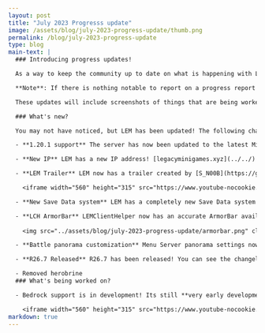 ```yaml
---
layout: post
title: "July 2023 Progresss update"
image: /assets/blog/july-2023-progress-update/thumb.png
permalink: /blog/july-2023-progress-update
type: blog
main-text: | 
  ### Introducing progress updates!

  As a way to keep the community up to date on what is happening with LEM, we will now be doing progress updates every month covering what's been going on over here!

  **Note**: If there is nothing notable to report on a progress report may not be made for that month.

  These updates will include screenshots of things that are being worked on, giving you a look at what is to come!

  ### What's new?

  You may not have noticed, but LEM has been updated! The following changes are now available:

  - **1.20.1 support** The server has now been updated to the latest Minecraft version! For anyone looking for a modpack that is immediately compatible with LEM 1.20.1, see [Console-Idated](https://modrinth.com/modpack/console-idated) by [S_N00B](https://github.com/S-N00B-1)!

  - **New IP** LEM has a new IP address! [legacyminigames.xyz](../../) You can find all the new IPs at the [Join page](../join).

  - **LEM Trailer** LEM now has a trailer created by [S_N00B](https://github.com/S-N00B-1)!

    <iframe width="560" height="315" src="https://www.youtube-nocookie.com/embed/dwQI2Pq77TU" title="YouTube video player" frameborder="0" allow="accelerometer; autoplay; clipboard-write; encrypted-media; gyroscope; picture-in-picture; web-share" allowfullscreen></iframe>

  - **New Save Data system** LEM has a completely new Save Data system! <span style="color: #AA0000">All player Save Data and Advancements have been wiped.</span><br> This new system is more stable than the previous one (Data corruption shouldn't happen anymore) and it also allows for more kinds of things to be saved, Futureproofing ourselves for things like Glide PB saving!

  - **LCH ArmorBar** LEMClientHelper now has an accurate ArmorBar available in its most recent version! It will show if an item is enchanted, its durability, and will render at the correct size!
  
    <img src="../assets/blog/july-2023-progress-update/armorbar.png" class="pixelated">

  - **Battle panorama customization** Menu Server panorama settings now transfer over to the battle server! You can set the panorama to be any panorama from older LCE versions and force it to use the night panorama if you'd like!

  - **R26.7 Released** R26.7 has been released! You can see the changelog [here](https://github.com/Legacy-Edition-Minigames/Minigame-Resources/releases/tag/R26.7).

  - Removed herobrine
  ### What's being worked on?

  - Bedrock support is in development! Its still **very early development**, it will likely be a while until its actually available.

    <iframe width="560" height="315" src="https://www.youtube-nocookie.com/embed/XSvMnhLGLis" title="YouTube video player" frameborder="0" allow="accelerometer; autoplay; clipboard-write; encrypted-media; gyroscope; picture-in-picture; web-share" allowfullscreen></iframe>
markdown: true
---
```

